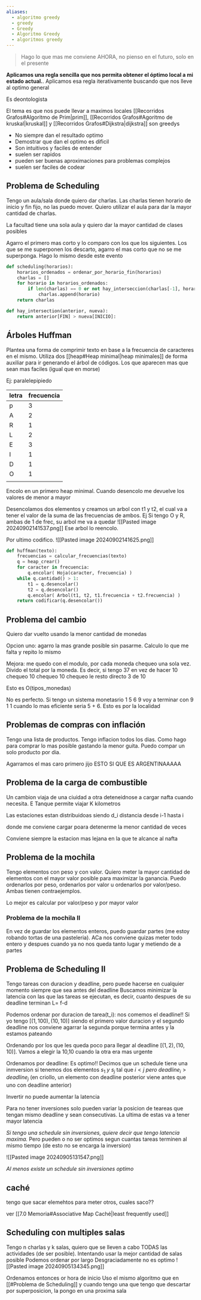 ```yaml
---
aliases:
  - algoritmo greedy
  - greedy
  - Greedy
  - Algoritmo Greedy
  - algoritmos greedy
---
```

> Hago lo que mas me conviene AHORA, no pienso en el futuro, solo en el presente

**Aplicamos una regla sencilla que nos permita obtener el óptimo local a mi estado actual.**. Aplicamos esa regla iterativamente buscando que nos lleve al optimo general

Es deontologista

El tema es que nos puede llevar a maximos locales 
[[Recorridos Grafos#Algoritmo de Prim|prim]], [[Recorridos Grafos#Agoritmo de kruskal|kruskal]] y [[Recorridos Grafos#Dijkstra|dijkstra]] son greedys


- No siempre dan el resultado optimo
- Demostrar que dan el optimo es dificil 
- Son intuitivos y faciles de entender
- suelen ser rapidos
- pueden ser buenas aproximaciones para problemas complejos
- suelen ser faciles de codear


## Problema de Scheduling 
Tengo un aula/sala donde quiero dar charlas. Las charlas tienen horario de inicio y fin fijo, no las puedo mover. Quiero utilizar el aula para dar la mayor cantidad de charlas. 

La facultad tiene una sola aula y quiero dar la mayor cantidad de clases posibles

Agarro el primero mas corto y lo comparo con los que los siguientes. Los que se me superponen los descarto, agarro el mas corto que no se me superponga. Hago lo mismo desde este evento

```python 
def scheduling(horarios):
	horarios_ordenados = ordenar_por_horario_fin(horarios)
	charlas = []
	for horario in horarios_ordenados:
		if len(charlas) == 0 or not hay_interseccion(charlas[-1], horario):
			charlas.append(horario)
	return charlas

def hay_intersection(anterior, nueva):
    return anterior[FIN] > nueva[INICIO]:
```

## Árboles Huffman
Plantea una forma de comprimir texto en base a la frecuencia de caracteres en el mismo. 
Utiliza dos [[heap#Heap minimal|heap minimales]]  de forma auxiliar para ir generando el árbol de códigos. Los que aparecen mas que sean mas faciles (igual que en morse)

Ej: paralelepipiedo

| letra | frecuencia |
| ----- | ---------- |
| p     | 3          |
| A     | 2          |
| R     | 1          |
| L     | 2          |
| E     | 3          |
| I     | 1          |
| D     | 1          |
| O     | 1          |
|       |            |
Encolo en un primero heap minimal. Cuando desencolo me devuelve los valores de menor a mayor

Desencolamos dos elementos y creamos un arbol con t1 y t2, el cual va a tener el valor de la suma de las frecuencias de ambos. 
Ej Si tengo O y R, ambas de 1 de frec, su arbol me va a quedar ![[Pasted image 20240902141537.png]]
Ese arbol lo reencolo. 

Por ultimo codifico.
![[Pasted image 20240902141625.png]]
```python 
def huffman(texto):
	frecuencias = calcular_frecuencias(texto)
	q = heap_crear()
	for caracter in frecuencia:
		q.encolar( Hoja(caracter, frecuencia) )
	while q.cantidad() > 1:
		t1 = q.desencolar()
		t2 = q.desencolar()
		q.encolar( Arbol(t1, t2, t1.frecuencia + t2.frecuencia) )
	return codificar(q.desencolar())


```


## Problema del cambio
Quiero dar vuelto usando la menor cantidad de monedas

Opcion uno: agarro la mas grande posible sin pasarme. Calculo lo que me falta y repito lo mismo

Mejora: me quedo con el modulo, por cada moneda chequeo una sola vez. Divido el total por la moneda. Es decir, si tengo 37 en vez de hacer 10 chequeo 10 chequeo 10 chequeo le resto directo 3 de 10

Esto es O(tipos_monedas)

No es perfecto. Si tengo un sistema monetasrio 1 5 6 9 voy a terminar con 9 1 1 cuando lo mas eficiente seria 5 + 6. Esto es por la localidad

## Problemas de compras con inflación

Tengo una lista de productos. Tengo inflacion todos los dias. Como hago para comprar lo mas posible gastando la menor guita. Puedo compar un solo producto por dia.

Agarramos el mas caro primero jijo ESTO SI QUE ES ARGENTINAAAAA


## Problema de la carga de combustible

Un cambion viaja de una ciuidad a otra deteneidnose a cargar nafta cuando necesita. E Tanque permite viajar K kilometros

Las estaciones estan distribuidoas siendo d_i distancia desde i-1 hasta i 

donde me conviene cargar poara detenerme la menor cantidad de veces

Conviene siempre la estacion mas lejana en la que te alcance al nafta


## Problema de la mochila
Tengo elementos con peso y con valor. Quiero meter la mayor cantidad de elementos con el mayor valor posible para maximizar la ganancia. Puedo ordenarlos por peso, ordenarlos por valor u ordenarlos por valor/peso. Ambas tienen contraejemplos.

Lo mejor es calcular por valor/peso y por mayor valor

### Problema de la mochila II
En vez de guardar los elementos enteros, puedo guardar partes (me estoy robando tortas de una pasteleria). ACa nos conviene quizas meter todo entero y despues cuando ya no nos queda tanto lugar y metiendo de a partes

## Problema de Scheduling II
Tengo tareas con duracion y deadline, pero puede hacerse en cualquier momento siempre que sea antes del deadline
Buscamos minimizar la latencia con las que las tareas se ejecutan, es decir, cuanto despues de su deadline terminan L= f-d


Podemos ordenar por duracion de tarea(t_i): nos comemos el deadline!!
Si  yo tengo $[(1, 100), (10,10)]$ siendo el primero valor duracion y el segundo deadline nos conviene agarrar la segunda porque termina antes y la estamos pateando  

Ordenando por los que les queda poco para llegar al deadline 
 $[(1, 2), (10,10)]$. Vamos a elegir la 10,10 cuando la otra era mas urgente

Ordenamos por deadline: Es optimo!!
Decimos que un schedule tiene una inmversion si tenemos dos elementos $s_{1} \ y \ s_j$ tal que $i<j \ pero \ deadline_i >deadline_j$ (en criollo, un elemento con deadline posterior viene antes que uno con deadline anterior)

Invertir no puede aumentar la latencia

Para no tener inversiones solo pueden variar la posicion de teareas que tengan mismo deadline y sean consecutivas. La ultima de estas va a tener mayor latencia

*Si tengo una schedule sin inversiones, quiere decir que tengo latencia maxima.* Pero pueden o no ser optimos segun cuantas tareas terminen al mismo tiempo (de esto no se encarga la inversion)

![[Pasted image 20240905131547.png]]



*Al menos existe un schedule sin inversiones optimo*


## caché
tengo que sacar elemehtos para meter otros, cuales saco??

ver [[7.0 Memoria#Associative Map Caché|least frequently used]]


## Scheduling con multiples salas
Tengo n charlas y k salas, quiero que se lleven a cabo TODAS las actividades (de ser posible). Intentando usar la mejor cantidad de salas posible
Podemos ordenar por largo
Desgraciadamente no es optimo
![[Pasted image 20240905134345.png]]

Ordenamos entonces or hora de inicio
Uso el mismo algoritmo que en [[#Problema de Scheduling]] y cuando tengo una que tengo que descartar por superposicion, la pongo en una proxima sala